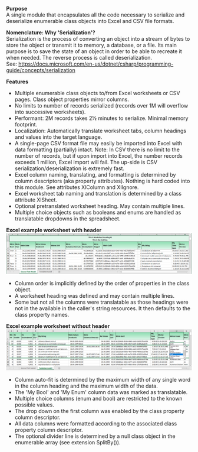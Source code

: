 ﻿**Purpose**  
A single module that encapsulates all the code necessary to serialize
and deserialize enumerable class objects into Excel and CSV file
formats.

**Nomenclature: Why 'Serialization'?**  
Serialization is the process of converting an object into a stream of
bytes to store the object or transmit it to memory, a database, or a
file. Its main purpose is to save the state of an object in order to be
able to recreate it when needed. The reverse process is called
deserialization.  
See: <https://docs.microsoft.com/en-us/dotnet/csharp/programming-guide/concepts/serialization>

**Features**  

+ Multiple enumerable class objects to/from Excel worksheets or CSV pages.
Class object properties mirror columns.
+ No limits to number of records serialized (records over 1M will overflow into successive worksheets).
+ Performant: 2M records takes 2½ minutes to serialize. Minimal memory footprint.
+ Localization: Automatically translate worksheet tabs, column headings and values into the target language.
+ A single-page CSV format file may easily be imported into Excel with data formatting (partially) intact. Note: In CSV there is no limit
to the number of records, but if upon import into Excel, the number
records exceeds 1 million, Excel import will fail. The up-side is CSV serialization/deserialization is extremely fast.
+ Excel column naming, translating, and formatting is determined by column
descriptors (aka property attributes). Nothing is hard coded into this
module. See attributes XlColumn and XlIgnore.
+ Excel worksheet tab naming and translation is determined by a class
attribute XlSheet.
+ Optional pretranslated worksheet heading. May contain multiple lines.
+ Multiple choice objects such as booleans and enums are handled as translatable dropdowns in the spreadsheet.

**Excel example worksheet with header**
![Excel example worksheet with header](ReadmeImages\image1.png)

- Column order is implicitly defined by the order of properties in the
  class object.
- A worksheet heading was defined and may contain multiple lines.
- Some but not all the columns were translatable as those headings
  were not in the available in the caller's string resources. It then defaults to the
  class property names.

**Excel example worksheet without header**
![Excel example worksheet without header](ReadmeImages\image2.png)

- Column auto-fit is determined by the maximum width of any single
  word in the column heading and the maximum width of the data.
- The 'My Bool' and 'My Enum' column data was marked as translatable.
- Multiple choice columns (enum and bool) are restricted to the known possible values.
- The drop down on the first column was enabled by the class property
  column descriptor.
- All data columns were formatted according to the associated class property
  column descriptor.
- The optional divider line is determined by a null class object in
  the enumerable array (see extension SplitBy()).
